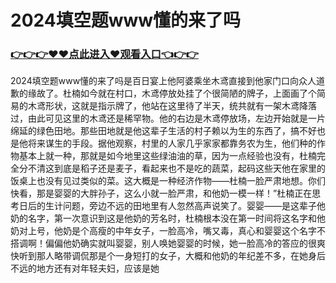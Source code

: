 # 2024填空题www懂的来了吗
### <a href="https://github.com/mhytuv/nhjio/issues/1">👉👉👉♥♥点此进入♥观看入口👈👉👉</a>

2024填空题www懂的来了吗是百日宴上他阿婆乘坐木鸢直接到他家门口向众人道歉的缘故了。杜楠如今就在村口，木鸢停放处挂了个很简陋的牌子，上面画了个简易的木鸢形状，这就是指示牌了，他站在这里待了半天，统共就有一架木鸢降落过，由此可见这里的木鸢还是稀罕物。他的右边是木鸢停放场，左边开始就是一片绵延的绿色田地。那些田地就是他这辈子生活的村子赖以为生的东西了，搞不好也是他将来谋生的手段。据他观察，村里的人家几乎家家都靠务农为生，他们种的作物基本上就一种，那就是如今地里这些绿油油的草，因为一点经验也没有，杜楠完全分不清这到底是稻子还是麦子，看起来也不是吃的蔬菜，起码这些天他在家里的饭桌上也没有见过类似的菜。这大概是一种经济作物——杜楠一脸严肃地想。你们快看，那是婴婴的大胖孙子，这么小就一脸严肃，和他奶一模一样！”杜楠正在思考日后的生计问题，旁边不远的田地里有人忽然高声说笑了。婴婴——是这辈子他奶的名字，第一次意识到这是他奶的芳名时，杜楠根本没在第一时间将这名字和他奶对上号，他奶是个高瘦的中年女子，一脸高冷，嘴又毒，真心和婴婴这个名字不搭调啊！偏偏他奶确实就叫婴婴，别人唤她婴婴的时候，她一脸高冷的答应的很爽快听到那人略带调侃那是个一身短打的女子，大概和他奶的年纪差不多，在她身后不远的地方还有对年轻夫妇，应该是她

